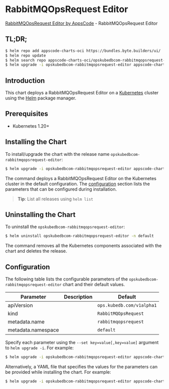 # RabbitMQOpsRequest Editor

[RabbitMQOpsRequest Editor by AppsCode](https://appscode.com) - RabbitMQOpsRequest Editor

## TL;DR;

```bash
$ helm repo add appscode-charts-oci https://bundles.byte.builders/ui/
$ helm repo update
$ helm search repo appscode-charts-oci/opskubedbcom-rabbitmqopsrequest-editor --version=v0.7.0
$ helm upgrade -i opskubedbcom-rabbitmqopsrequest-editor appscode-charts-oci/opskubedbcom-rabbitmqopsrequest-editor -n default --create-namespace --version=v0.7.0
```

## Introduction

This chart deploys a RabbitMQOpsRequest Editor on a [Kubernetes](http://kubernetes.io) cluster using the [Helm](https://helm.sh) package manager.

## Prerequisites

- Kubernetes 1.20+

## Installing the Chart

To install/upgrade the chart with the release name `opskubedbcom-rabbitmqopsrequest-editor`:

```bash
$ helm upgrade -i opskubedbcom-rabbitmqopsrequest-editor appscode-charts-oci/opskubedbcom-rabbitmqopsrequest-editor -n default --create-namespace --version=v0.7.0
```

The command deploys a RabbitMQOpsRequest Editor on the Kubernetes cluster in the default configuration. The [configuration](#configuration) section lists the parameters that can be configured during installation.

> **Tip**: List all releases using `helm list`

## Uninstalling the Chart

To uninstall the `opskubedbcom-rabbitmqopsrequest-editor`:

```bash
$ helm uninstall opskubedbcom-rabbitmqopsrequest-editor -n default
```

The command removes all the Kubernetes components associated with the chart and deletes the release.

## Configuration

The following table lists the configurable parameters of the `opskubedbcom-rabbitmqopsrequest-editor` chart and their default values.

|     Parameter      | Description |               Default                |
|--------------------|-------------|--------------------------------------|
| apiVersion         |             | <code>ops.kubedb.com/v1alpha1</code> |
| kind               |             | <code>RabbitMQOpsRequest</code>      |
| metadata.name      |             | <code>rabbitmqopsrequest</code>      |
| metadata.namespace |             | <code>default</code>                 |


Specify each parameter using the `--set key=value[,key=value]` argument to `helm upgrade -i`. For example:

```bash
$ helm upgrade -i opskubedbcom-rabbitmqopsrequest-editor appscode-charts-oci/opskubedbcom-rabbitmqopsrequest-editor -n default --create-namespace --version=v0.7.0 --set apiVersion=ops.kubedb.com/v1alpha1
```

Alternatively, a YAML file that specifies the values for the parameters can be provided while
installing the chart. For example:

```bash
$ helm upgrade -i opskubedbcom-rabbitmqopsrequest-editor appscode-charts-oci/opskubedbcom-rabbitmqopsrequest-editor -n default --create-namespace --version=v0.7.0 --values values.yaml
```
